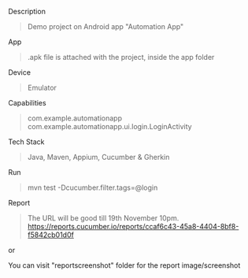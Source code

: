 Description
>Demo project on Android app "Automation App"

App
>.apk file is attached with the project, inside the app folder

Device
>Emulator

Capabilities
>com.example.automationapp
>com.example.automationapp.ui.login.LoginActivity

Tech Stack

>Java, Maven, Appium, Cucumber & Gherkin 

Run 

> mvn test -Dcucumber.filter.tags=@login

Report 

> The URL will be good till 19th November 10pm. <br>
> https://reports.cucumber.io/reports/ccaf6c43-45a8-4404-8bf8-f5842cb01d0f 

or 

You can visit "reportscreenshot" folder for the report image/screenshot
<br>


